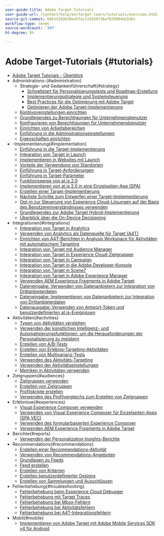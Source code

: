 ```yaml
---
user-guide-title: Adobe Target-Tutorials
user-guide-url: /content/help/en/target-learn/tutorials/overview.html
source-git-commit: 66635392b30ee5fecc15438736ef829894da53bc
workflow-type: tm+mt
source-wordcount: '397'
ht-degree: 8%

---
```



# Adobe Target-Tutorials  {#tutorials}

+ [Adobe Target Tutorials - Überblick](../overview.md)
+ Administrations-{#administration}
   + Strategie- und Gedankenführerschaft{#strategy}
      + [Schnellstart für Personalisierungstests und Roadmap-Erstellung](../strategy/create-personalization-roadmap-testing-plan.md)
      + [Implementierungsstrategie und Systemsteuerung](../dev101/1.1-implementation-strategy-sys-governance.md)
      + [Best Practices für die Optimierung mit Adobe Target](../strategy/target-best-practices-for-optimization.md)
      + [Optimieren der Adobe Target-Implementierung](../strategy/optimize-your-target-implementation.md)
   + [Kontovoreinstellungen einrichten](../administration/set-up-account-preferences.md)
   + [Grundlegendes zu Berechtigungen für Unternehmensbenutzer](../administration/understanding-enterprise-user-permissions.md)
   + [Konfigurieren von Berechtigungen für Unternehmensbenutzer](../dev101/1.2-configure-ent-user-permissions.md)
   + [Einrichten von Arbeitsbereichen](../administration/set-up-workspaces.md)
   + [Einführung in die Administrationseinstellungen](../dev101/1.3-intro-to-admin-setup.md)
   + [Eigenschaften einrichten](../administration/set-up-properties.md)
+ -Implementierung{#implementation}
   + [Einführung in die Target-Implementierung](../dev101/2.1-intro-to-target-implementation.md)
   + [Integration von Target in Launch](../dev101/3.1-target-launch.md)
   + [Implementieren in Websites mit Launch](https://experienceleague.adobe.com/docs/launch-learn/implementing-in-websites-with-launch/index.html?lang=en)
   + [Vorteile der Verwendung von Standorten](../dev101/2.2-benefits-of-locations.md)
   + [Einführung in Target-Anforderungen](../dev101/2.3-intro-to-target-requests.md)
   + [Einführung in Target-Parameter](../dev101/2.4-intro-to-target-params.md)
   + [Funktionsweise von at.js 2.0](../implementation/understanding-how-atjs-20-works.md)
   + [Implementieren von at.js 2.0 in eine Einzelseiten-App (SPA)](../implementation/implement-atjs-20-in-a-single-page-application.md)
   + [Erstellen einer Target-Implementierung](../dev101/2.5-design-target-implementation.md)
   + [Nächste Schritte zum Entwerfen einer Target-Implementierung](../dev101/2.6-next-steps-design-target-implementation.md)
   + [Opt-in zur Steuerung von Experience Cloud-Lösungen auf der Basis des Benutzereinverständnisses verwenden](https://experienceleague.adobe.com/docs/id-service/using/implementation/opt-in-service/use-opt-in-to-control-experience-cloud-activities-based-on-user-consent.html?lang=en)
   + [Grundlegendes zur Adobe Target Hybrid-Implementierung](../implementation/hybrid-deployment.md)
   + [Überblick über die On-Device Decisioning](../implementation/on-device-decisioning-overview.md)
+ Integrationen{#integrations}
   + [Integration von Target in Analytics](../dev101/3.2-target-analytics.md)
   + [Verwenden von Analytics als Datenquelle für Target (A4T)](../integrations/use-analytics-as-a-data-source-a4t.md)
   + [Einrichten von A4T-Berichten in Analysis Workspace für Aktivitäten mit automatischem Targeting](../integrations/set-up-a4t-reports-in-analysis-workspace-for-auto-target-activities.md)
   + [Integration von Target mit Audience Manager](../dev101/3.3-target-dmp.md)
   + [Integration von Target in Experience Cloud-Zielgruppen](../dev101/3.4-target-exc-audiences.md)
   + [Integration von Target in Campaign](../dev101/3.6-target-campaign.md)
   + [Integration von Target in die Adobe Developer-Konsole](../dev101/3.7-target-io.md)
   + [Integration von Target in Scene7](../dev101/3.8-target-scene7.md)
   + [Integration von Target in Adobe Experience Manager](../dev101/3.5-target-aem.md)
   + [Verwenden AEM Experience Fragments in Adobe Target](https://helpx.adobe.com/experience-manager/kt/sites/using/experience-fragment-target-offer-feature-video-use.html)
   + [Dateneingabe: Verwenden von Datenanbietern zur Integration von Drittanbieterdaten](../integrations/use-data-providers-to-integrate-third-party-data.md)
   + [Dateneingabe: Implementieren von Datenanbietern zur Integration von Drittanbieterdaten](../integrations/implement-data-providers-to-integrate-third-party-data.md)
   + [Datenausgabe: Verwenden von Antwort-Token und benutzerdefinierten at.js-Ereignissen](../integrations/use-response-tokens-and-atjs-custom-events.md)
+ Aktivitäten{#activities}
   + [Typen von Aktivitäten verstehen](../activities/understanding-the-types-of-activities.md)
   + [Verwenden der künstlichen Intelligenz- und Automatisierungsfunktionen, um die Herausforderungen der Personalisierung zu meistern](../activities/use-the-artificial-intelligence-and-automation-capabilities-to-meet-the-challenges-of-personalization.md)
   + [Erstellen von A/B-Tests](../activities/create-ab-tests.md)
   + [Erstellen von Erlebnis-Targeting-Aktivitäten](../activities/create-experience-targeting-activities.md)
   + [Erstellen von Multivarianz-Tests](../activities/create-multivariate-tests.md)
   + [Verwenden des Aktivitäts-Targeting](../activities/use-activity-targeting.md)
   + [Verwenden der Aktivitätseinstellungen](../activities/use-activity-settings.md)
   + [Metriken in Aktivitäten verwenden](../activities/use-metrics-in-activities.md)
+ Zielgruppen{#audiences}
   + [Zielgruppen verwenden](../audiences/use-audiences.md)
   + [Erstellen von Zielgruppen](../audiences/create-audiences.md)
   + [Profilskripte erstellen](../audiences/create-profile-scripts.md)
   + [Verwenden des Profilvergleichs zum Erstellen von Zielgruppen](../audiences/use-profile-comparison-to-build-audiences.md)
+ Erlebnisse{#experiences}
   + [Visual Experience Composer verwenden](../experiences/use-the-visual-experience-composer.md)
   + [Verwenden von Visual Experience Composer für Einzelseiten-Apps (SPA VEC)](../experiences/use-the-visual-experience-composer-for-single-page-applications.md)
   + [Verwenden des formularbasierten Experience Composer](../experiences/use-the-form-based-experience-composer.md)
   + [Verwenden AEM Experience Fragments in Adobe Target](https://helpx.adobe.com/experience-manager/kt/sites/using/experience-fragment-target-offer-feature-video-use.html)
+ Berichte{#reports}
   + [Verwenden der Personalization Insights-Berichte](../reports/use-the-personalization-insights-reports.md)
+ Recommendations{#recommendations}
   + [Erstellen einer Recommendations-Aktivität](../recommendations/create-a-recommendations-activity.md)
   + [Verwenden von Recommendations-Angeboten](../recommendations/use-recommendations-offers.md)
   + [Grundlagen zu Feeds](../recommendations/understanding-feeds.md)
   + [Feed erstellen](../recommendations/create-a-feed.md)
   + [Erstellen von Kriterien](../recommendations/create-criteria.md)
   + [Erstellen benutzerdefinierter Designs](../recommendations/create-custom-designs.md)
   + [Erstellen von Sammlungen und Ausschlüssen](../recommendations/create-collections-and-exclusions.md)
+ Fehlerbehebung{#troubleshooting}
   + [Fehlerbehebung beim Experience Cloud Debugger](../troubleshooting/troubleshoot-with-the-experience-cloud-debugger.md)
   + [Fehlerbehebung mit Target Traces](../troubleshooting/troubleshoot-with-target-traces.md)
   + [Fehlerbehebung bei Mbox-Fehlern](../dev101/4.1-troubleshoot-mbox-errors.md)
   + [Fehlerbehebung bei Aktivitätsfehlern](../dev101/4.2-troubleshoot-activity-errors.md)
   + [Fehlerbehebung bei A4T-Integrationsfehlern](../dev101/4.3-troubleshoot-integration-errors.md)
+ Mobil{#mobile}
   + [Implementieren von Adobe Target mit Adobe Mobile Services SDK v4 für Android](../mobile-v4/overview.md)
